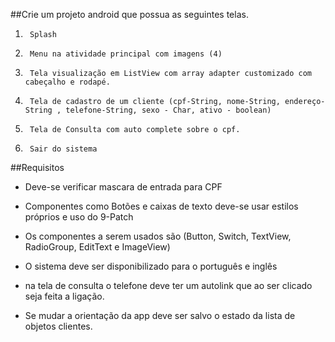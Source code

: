 ##Crie um projeto android que possua as seguintes telas.


1)      Splash

2)      Menu na atividade principal com imagens (4)

3)      Tela visualização em ListView com array adapter customizado com cabeçalho e rodapé.

4)      Tela de cadastro de um cliente (cpf-String, nome-String, endereço-String , telefone-String, sexo - Char, ativo - boolean)

5)      Tela de Consulta com auto complete sobre o cpf.

6)      Sair do sistema

 

##Requisitos

- Deve-se verificar mascara de entrada para CPF

- Componentes como Botões e caixas de texto deve-se usar estilos próprios e uso do 9-Patch

- Os componentes a serem usados são (Button, Switch, TextView, RadioGroup, EditText e ImageView)

- O sistema deve ser disponibilizado para o português e inglês

- na tela de consulta o telefone deve ter um autolink que ao ser clicado seja feita a ligação.

- Se mudar a orientação da app deve ser salvo o estado da lista de objetos clientes.
